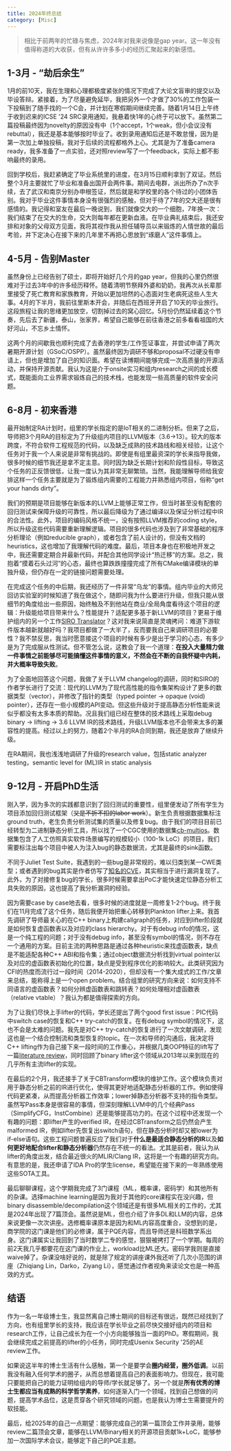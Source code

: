 ```yaml
---
title: 2024年终总结
category: [Misc]
---
```


> 相比于前两年的忙碌与焦虑，2024年对我来说像是gap year。这一年没有值得称道的大收获，但有从许许多多小的经历汇聚起来的新感悟。

## 1-3月 - “劫后余生”

1月的前10天，我在生理和心理都极度紧张的情况下完成了大论文盲审的提交以及毕设答辩。紧接着，为了尽量避免延毕，我把另外一个才做了30%的工作包装一下投稿到了随手找的一个C会，并计划在寒假期间继续完善。随着1月14日上午终于收到迟来的ICSE '24 SRC录用通知，我悬着快1年的心终于可以放下。虽然第二篇投稿最终因为novelty的原因没有中（1个accept，1个weak，但小会议没有rebuttal），我还是基本能够按时毕业了。收到录用通知后还是不敢怠慢，因为是第一次加上单独投稿，我对于后续的流程都格外上心。尤其是为了准备camera ready，我多准备了一点实验，还对照review写了一个feedback，实际上都不影响最终的录用。

回到学校后，我赶紧确定了毕业系统里的进度，在3月15日顺利拿到了双证。然后整个3月主要就忙了毕业和准备出国开会两件事。期间去电群，派出所办了n次手续，去了武汉和南京分别办申根签证，然后就是和学校里的各个待过的小团体告别。我对于毕业这件事情本身没有很强烈的感触，但对于待了7年的交大还是很有感情的。我记得和室友在最后一晚说到，我们就像交大的一个细胞，7年换一次：我们结束了在交大的生命，交大则每年都在更新血液。在毕业典礼结束后，我还安排和对象的父母双方见面，我将其视作我从担任辅导员以来锻炼的人情世故的最后考验，并下定决心在接下来的几年里不再把心思放到“琢磨人”这件事情上。

## 4-5月 - 告别Master

虽然身份上已经告别了硕士，即将开始好几个月的gap year，但我的心里仍然很难对于过去3年中的许多经历释怀。随着清明节祭拜外婆和奶奶，我再次从长辈那里接受了死亡教育和家族教育，开始以更加坦然的心态面对生老病死这些人生大事。4月的下半月，我前往里斯本开会，并随后在西班牙开启了10天的毕业旅行。这段旅程让我的思绪更加放空，切割掉过去的窝心回忆。5月份仍然延续着这个节奏，先后去了新疆，泰山，张家界，希望自己能够在前往香港之前多看看祖国的大好河山，不忘乡土情怀。

这两个月的间歇我也顺利完成了去香港的学生/工作签证事宜，并尝试申请了两次暑期开源计划（GSoC/OSPP）。虽然最终因为调研不够和proposal不过硬没有申请上，但也是增加了自己的知识面。希望在读博期间能够完成一次高质量的开源活动，并保持开源贡献。我认为这是介于onsite实习和组内research之间的成长模式，既能面向工业界需求锻炼自己的技术栈，也能发现一些高质量的软件安全问题。

## 6-8月 - 初来香港

最开始制定RA计划时，组里的学长指定的是IoT相关的二进制分析。但来了之后，导师把3个月RA的目标定为了升级组内项目的LLVM版本（3.6->13）。较大的版本跨度，不符合软件工程规范的代码，以及缺乏成熟的技术路线和相关经验，让这个任务对于我一个人来说是非常有挑战的。即使是有组里最资深的学长来指导我做，很多时候的细节我还是拿不定主意。同时因为缺乏长期计划和阶段性目标，导致这个任务的正反馈很低，让我一度认为其非常无聊繁琐。当然，我能理解导师给我安排这样一个任务主要就是为了锻炼组内需要的工程能力并熟悉组内项目，俗称“get your hands dirty”。

我们的预期是项目能够在新版本的LLVM上能够正常工作，但当时甚至没有配套的回归测试来保障升级的可靠性，所以最后降级为了通过编译以及保证分析过程中IR的合法性。此外，项目的编码风格不统一，没有按照LLVM推荐的coding style，所以升级这些代码需要重新理解逻辑。项目的很多代码也涉及到了非常基础的程序分析理论（例如reducible graph），或者包含了前人设计的，但没有文档的heuristics，这也增加了我理解代码的难度。最后，项目本身也在积极地开发之中，我还需要定期合并最新代码，并配合其他同学设计“热迁移”的方案。总之，我抱着“摸着石头过河”的心态，最终也算跌跌撞撞完成了所有CMake编译模块的单独升级，但仍存在一定的链接问题需要处理。

在完成这个任务的中后期，我还经历了一件非常“乌龙”的事情。组内毕业的大师兄回访实验室的时候知道了我在做这个，随即问我为什么要进行升级，但我只能从很细节的角度给出一些原因，始终触及不到他站在商业/全局角度看待这个项目的逻辑：升级能给项目带来什么？性能提升？适配更多基于新LLVM的项目？更易于维护组内的另一个工作[SIRO Translator](https://dl.acm.org/doi/10.1145/3620666.3651366)？这对我来说简直是灵魂拷问：难道下游软件版本越新就越好吗？我项目都做了一大半了，反而要我自己来调研项目的必要性？我不禁反思，我当时愿意接这个项目的时候有多少是出于学习的心态，有多少是为了完成服从性测试。但不管怎么说，这教会了我一个道理：**在投入大量精力做一件事情之前能够尽可能搞懂这件事情的意义，不然会在不断的自我怀疑中内耗，并大概率导致失败**。

为了全面地回答这个问题，我做了关于LLVM changelog的调研，同时和SIRO的作者学长进行了交流：现代的LLVM为了现代高性能的指令集架构设计了更多的数据类型（vector），并修改了指针的类型（typed pointer -> opaque (void) pointer），还存在一些小规模的API变动。但这些升级对于提高静态分析性能来说似乎都没有太多本质的帮助。况且我们组已经在整体的技术路线上采取debug binary -> lifting -> 3.6 LLVM IR的技术路线，升级LLVM版本也不会带来太多的兼容性的提高。经过以上的努力，随着2个半月的RA合同到期，我还是放弃了继续升级。

在RA期间，我也浅浅地调研了升级的research value，包括static analyzer testing，semantic level for (ML)IR in static analysis

## 9-12月 - 开启PhD生活

刚入学，因为多次的实践都意识到了回归测试的重要性，组里便发动了所有学生为项目添加回归测试框架（~~又是不折不扣的labor work~~）。新生负责根据数据集标注ground truth，老生负责分析测试集的质量以及修复bug。由于我们的项目目前已经转型为二进制静态分析工具，所以找了一个CGC使用的数据集[cb-multios](https://github.com/trailofbits/cb-multios/)。数据集包含了人工仿照真实软件场景编写的规模较小（100-1k LoC）的项目，我们需要标注出每个项目中被人为注入bug的静态数据流，尤其是最终的sink函数。

不同于Juliet Test Suite，我遇到的一些bug是非常规的，难以归类到某一CWE类型；或者遇到的bug其实是作者仿写了[知名的CVE](https://github.com/trailofbits/cb-multios/blob/master/challenges/REDPILL/README.md#relation-to-cve-2014-3153-and-real-world-exploitation)，其实相当于进行漏洞复现了。此外，为了对接修复bug的学长，很多时候需要拿出PoC才能快速定位静态分析工具失败的原因，这也提高了我分析漏洞的经验。

因为需要case by case地去看，很多时候的进度就是一周修复1-2个bug。终于我们在11月完成了这个任务，随后我便开始把重心转移到Plankton lifter上来。我首先调研了导师最关心的在C++ binary上构建callgraph的任务，对应到lifter阶段就是如何恢复虚函数表以及对应的class hierarchy。对于有debug info的情况，这是一个纯工程的问题；对于没有debug info，甚至没有symbol的情况，则不存在一个通用的方案。目前主流的两种思路是通过各种heuristic来找虚函数表，缺点是不能适配各种C++ ABI和指令集；通过object数据流分析找到virtual pointer以及对应的虚函数表初始化的位置，缺点是受到程序优化的影响较大。此类研究因为CFI的热度而流行过一段时间（2014-2020），但却没有一个集大成式的工作/文章来总结，能称得上是一个open problem。结合组里的研究方向来说：如何支持不同语言的虚函数表？如何分辨虚函数表和跳转表？如何处理相对虚函数表（relative vtable）？我认为都是值得探索的方向。

为了让我们尽快上手lifter的代码，学长还提出了两个good first issue：PIC代码中switch case的恢复和C++ try-catch的恢复。在有debug symbol的情况下，这也不会是太难的问题。我先是对C++ try-catch的恢复进行了一次文献调研，发现这也是一个结合控制流和类型恢复的topic。在一次和导师的沟通后，我决定将C++ lifting作为自己接下来一段时间的工作重心，并根据几类OOP特征的lift写了一篇[literature review](assets/pdfs/oop-lifting.pdf)，同时回顾了binary lifter这个领域从2013年以来到现在的几乎所有主流lifter的实现。

在最后的2个月，我还接手了关于CBTransform模块的维护工作。这个模块负责对用于静态分析之前的IR进行优化，使得其更好地适配静态分析器的工作。例如使得代码更紧凑，从而提高分析器工作效率；lower掉静态分析器不支持的指令类型。虽然写Pass本身是很容易的事情，但深刻理解LLVM中的几个经典Pass（SimplifyCFG，InstCombine）还是能够提高功力的。在这个过程中还发现一个有趣的问题：即lifter产生的verified IR，在经过CBTransform之后仍然会产生malformed IR，例如lifter先恢复出switch语句，但在静态分析时却又被lower为if-else语句。这些工程问题普遍反应了我们对于**什么是最适合静态分析的IR**以及**如何更好地配合lifter和静态分析器**仍然存在不统一的看法。尤其是前者，我认为从lifter的角度出发，结合最近很火的MLIR/Clang IR，这将是一个有趣的研究方向。有意思的是，我还申请了IDA Pro的学生license，希望能在接下来的一年熟练使用这些SOTA工具。

最后聊聊课程，这个学期我完成了3门课程（ML，概率课，密码学）和其他所有的杂课。选择machine learning是因为我对于其他的core课程实在没兴趣，但binary disassemble/decompilation这个领域还是有很多ML相关的工作的，尤其是2024年出现了7篇顶会。虽然说是ML，但也介绍了许多DL和LLM的内容，总体来说更像一次次讲座。选修概率课原本是因为和ML内容高度重合，没想到的是，商学院的这门课是他们的必修课，属于PQE内容，而且导师还是科班数学系出身。这门课属实让我回到了当时数学二专的感觉，狠狠被拷打了一个学期。每周的前2天我几乎都要花在这门课的作业上，workload比ML还大。密码学我则是直接waive掉了。杂课没啥好说的，就是除了规定的讲座课外我还听了几次小范围的讲座（Zhiqiang Lin，Darko，Ziyang Li），感觉通过作者视角来读论文也是一种高效的方式。

## 结语

作为一名一年级博士生，我显然离自己博士期间的目标还有很远，既然已经找到了方向，也有组里学长的支持，我应该在学长毕业之前尽快交接好组内的项目和research工作，让自己成长为在一个小方向能够独当一面的PhD。寒假期间，我会继续完成之前提高的lifter的小任务，同时完成Usenix Security '25的AE review工作。

如果说这半年的博士生活有什么感触，第一个是要学会**圈内经营，圈外低调**。以前我没有融入任何学术的圈子，从而总想着提高自己的表面影响力。但现在，我可能只要能把自己的能力证明给组内的导师/学长就足够了。另一个就是**所有优秀的博士生都应当有成熟的科学哲学素养**，如何逐渐入门一个领域，找到自己想做的问题，提高学术品位，这是贯穿各个研究领域的问题，也是我认为博士生需要提升的软技能。

最后，给2025年的自己一点期望：能够完成自己的第一篇顶会工作并录用，能够review二篇顶会文章，能够在LLVM/Binary相关的开源项目贡献1k+LoC，能够参加一次国际学术会议，能够定下自己的PQE主题。

